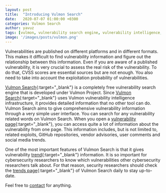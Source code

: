 ```yaml
---
layout: post
title:  "Introducing Vulmon Search"
date:   2020-07-07 01:00:00 +0300
categories: Vulmon Search
author: yavuz
tags: [vulmon, vulnerability search engine, vulnerability intelligence, vulnerability]
image: '/images/posts/vulmon.png'
---
```


Vulnerabilities are published on different platforms and in different formats. This makes it difficult to find vulnerability information and figure out the relationship between this information. Even if you are aware of a published vulnerability, it is very crucial to assess the real risk of the vulnerability. To do that, CVSS scores are essential sources but are not enough. You also need to take into account the exploitation probability of vulnerabilities.

[Vulmon Search][vulmon-search]{:target="_blank"} is a completely free vulnerability search engine that is developed under Vulmon Project. Since [Vulmon Search][vulmon-search]{:target="_blank"} uses Vulmon vulnerability intelligence infrastructure, it provides detailed information that no other tool can do. Vulmon Search aims to give comprehensive vulnerability information through a very simple user interface. You can search for any vulnerability related words on Vulmon Search. When you open a [vulnerability page][vulmon-search-details]{:target="_blank"}, you can access quite a lot of information about the vulnerability from one page. This information includes, but is not limited to, related exploits, GitHub repositories, vendor advisories, user comments and social media trends.

One of the most important features of Vulmon Search is that it gives vulnerability [trend][vulmon-search-trends]{:target="_blank"} information. It is so important for cybersecurity researchers to know which vulnerabilities other cybersecurity researchers talk about. For that reason, security researchers should check the [trends page][vulmon-search-trends]{:target="_blank"} of Vulmon Search daily to stay up-to-date.

Feel free to [contact](mailto:info@vulmon.com) for anything.

[vulmon-search]: https://vulmon.com
[vulmon-search-trends]: https://vulmon.com/trends
[vulmon-search-details]: https://vulmon.com/vulnerabilitydetails?qid=CVE-2017-5638